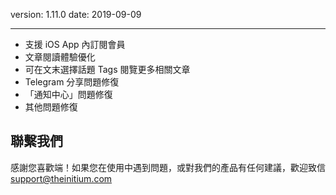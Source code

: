 version: 1.11.0
date: 2019-09-09

---

- 支援 iOS App 內訂閱會員
- 文章閱讀體驗優化
- 可在文末選擇話題 Tags 閱覽更多相關文章
- Telegram 分享問題修復
- 「通知中心」問題修復
- 其他問題修復

## 聯繫我們

感謝您喜歡端！如果您在使用中遇到問題，或對我們的產品有任何建議，歡迎致信 [support@theinitium.com](mailto:support@theinitium.com)
